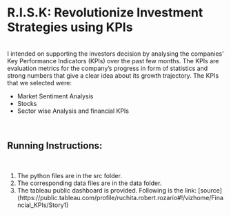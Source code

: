 # R.I.S.K: Revolutionize Investment Strategies using KPIs

<br>I intended on supporting the investors decision by analysing the companies’ Key Performance Indicators (KPIs) over the past few months. The KPIs are evaluation metrics for the company’s progress in form of statistics and strong numbers that give a clear idea about its growth trajectory. The KPIs that we selected were: <br>
<ul>
<li>Market Sentiment Analysis
<li>Stocks
<li>Sector wise Analysis and financial KPIs
</ul>
<br>

## Running Instructions: 
<br>
<ol>
<li>The python files are in the src folder.
<li>The corresponding data files are in the data folder.
<li> The tableau public dashboard is provided. Following is the link: [source](https://public.tableau.com/profile/ruchita.robert.rozario#!/vizhome/Financial_KPIs/Story1)
</ol>

